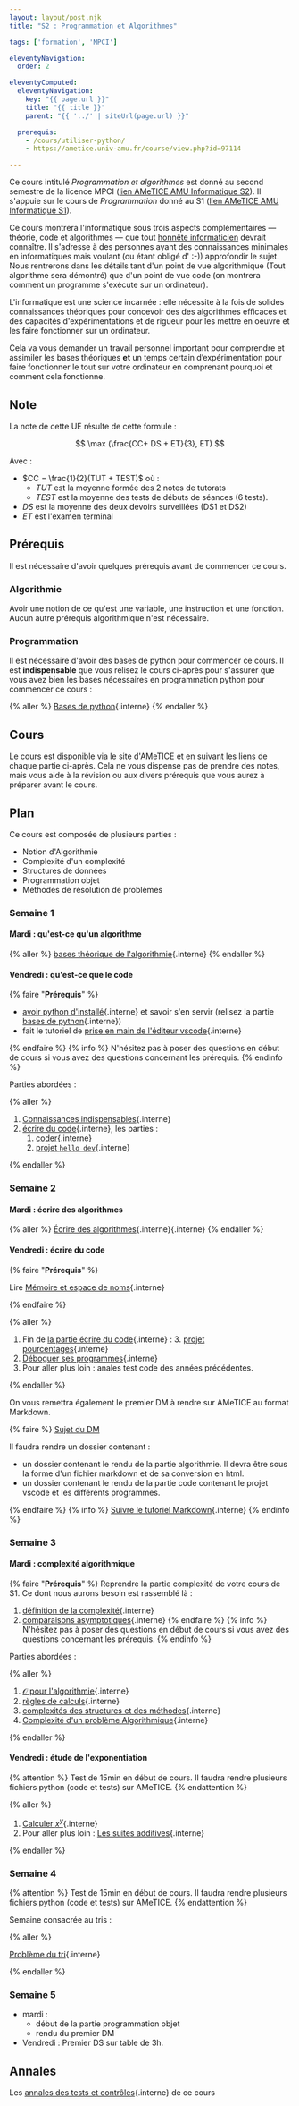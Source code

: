 ```yaml
---
layout: layout/post.njk 
title: "S2 : Programmation et Algorithmes"

tags: ['formation', 'MPCI']

eleventyNavigation:
  order: 2

eleventyComputed:
  eleventyNavigation:
    key: "{{ page.url }}"
    title: "{{ title }}"
    parent: "{{ '../' | siteUrl(page.url) }}"

  prerequis:
    - /cours/utiliser-python/
    - https://ametice.univ-amu.fr/course/view.php?id=97114

---
```


Ce cours intitulé *Programmation et algorithmes* est donné au second semestre de la licence MPCI ([lien AMeTICE AMU Informatique S2](https://ametice.univ-amu.fr/course/view.php?id=119143)). Il s'appuie sur le  cours de *Programmation* donné au S1 ([lien AMeTICE AMU Informatique S1](https://ametice.univ-amu.fr/course/view.php?id=113169)).

Ce cours montrera l'informatique sous trois aspects complémentaires — théorie, code et algorithmes — que tout [honnête informaticien](https://fr.wikipedia.org/wiki/Honn%C3%AAte_homme) devrait connaître. Il s'adresse à des personnes ayant des connaissances minimales en informatiques mais voulant (ou étant obligé d' :-)) approfondir le sujet. Nous rentrerons dans les détails tant d'un point de vue algorithmique (Tout algorithme sera démontré) que d'un point de vue code (on montrera comment un programme s'exécute sur un ordinateur).

L'informatique est une science incarnée : elle nécessite à la fois de solides connaissances théoriques pour concevoir des des algorithmes efficaces et des capacités d'expérimentations et de rigueur pour les mettre en oeuvre et les faire fonctionner sur un ordinateur.

Cela va vous demander un travail personnel important pour comprendre et assimiler les bases théoriques **et** un temps certain d’expérimentation pour faire fonctionner le tout sur votre ordinateur en comprenant pourquoi et comment cela fonctionne.

## Note

La note de cette UE résulte de cette formule :

$$
\max (\frac{CC+ DS + ET}{3}, ET)
$$

Avec :

- $CC = \frac{1}{2}(TUT + TEST)$ où :
  - $TUT$  est la moyenne formée des 2 notes de tutorats
  - $TEST$ est la moyenne des tests de débuts de séances ($6$ tests).
- $DS$ est la moyenne des deux devoirs surveillées (DS1 et DS2)
- $ET$ est l'examen terminal

## Prérequis

Il est nécessaire d'avoir quelques prérequis avant de commencer ce cours.

### Algorithmie

Avoir une notion de ce qu'est une variable, une instruction et une fonction. Aucun autre prérequis algorithmique n'est nécessaire.

### Programmation

Il est nécessaire d'avoir des bases de python pour commencer ce cours. Il est **indispensable** que vous relisez le cours ci-après pour s'assurer que vous avez bien les bases nécessaires en programmation python pour commencer ce cours :

{% aller %}
[Bases de python](/cours/coder-et-développer/bases-python/){.interne}
{% endaller %}

## Cours

Le cours est disponible via le site d'AMeTICE et en suivant les liens de chaque partie ci-après. Cela ne vous dispense pas de prendre des notes, mais vous aide à la révision ou aux divers prérequis que vous aurez à préparer avant le cours.

## Plan

Ce cours est composée de plusieurs parties :

- Notion d'Algorithmie
- Complexité d'un complexité
- Structures de données
- Programmation objet
- Méthodes de résolution de problèmes

### Semaine 1

#### Mardi : qu'est-ce qu'un algorithme

{% aller %}
[bases théorique de l'algorithmie](/cours/algorithmie/bases-théoriques){.interne}
{% endaller %}

#### Vendredi : qu'est-ce que le code

{% faire "**Prérequis**" %}

- [avoir python d'installé](/cours/coder-et-développer/installer-python/#installation-développement){.interne} et savoir s'en servir (relisez la partie [bases de python](/cours/coder-et-développer/bases-python/){.interne})
- fait le tutoriel de [prise en main de l'éditeur vscode](/cours/coder-et-développer/éditeur-vscode/prise-en-main/){.interne}

{% endfaire %}
{% info %}
N'hésitez pas à poser des questions en début de cours si vous avez des questions concernant les prérequis.
{% endinfo %}

Parties abordées :

{% aller %}

1. [Connaissances indispensables](/cours/coder-et-développer/ordinateur-développement/#connaissances-indispensables){.interne}
2. [écrire du code](/cours/coder-et-développer/développement/){.interne}, les parties :
   1. [coder](/cours/coder-et-développer/développement/coder){.interne}
   2. [projet `hello dev`](/cours/coder-et-développer/développement/tutoriel-hello-dev){.interne}

{% endaller %}

### Semaine 2

#### Mardi : écrire des algorithmes

{% aller %}
[Écrire des algorithmes](/cours/algorithmie/écrire-algorithmes){.interne}{.interne}
{% endaller %}

#### Vendredi : écrire du code

{% faire "**Prérequis**" %}

Lire [Mémoire et espace de noms](/cours/coder-et-développer/mémoire-espace-noms/){.interne}

{% endfaire %}

{% aller %}

1. Fin de [la partie écrire du code](/cours/coder-et-développer/développement/){.interne} :
   3. [projet pourcentages](/cours/coder-et-développer/développement/projet-pourcentages/){.interne}
2. [Déboguer ses programmes](/cours/coder-et-développer/debugger/){.interne}
3. Pour aller plus loin : anales test code des années précédentes.

{% endaller %}

On vous remettra également le premier DM à rendre sur AMeTICE au format Markdown.

{% faire %}
[Sujet du DM](./annales/2023-2024/palindromes/)

Il faudra rendre un dossier contenant :

- un dossier contenant le rendu de la partie algorithmie. Il devra être sous la forme d'un fichier markdown et de sa conversion en html.
- un dossier contenant le rendu de la partie code contenant le projet vscode et les différents programmes.

{% endfaire %}
{% info %}
[Suivre le tutoriel Markdown](/tutoriels/format-markdown/){.interne}
{% endinfo %}

### Semaine 3

#### Mardi : complexité algorithmique

{% faire "**Prérequis**" %}
Reprendre la partie complexité de votre cours de S1. Ce dont nous aurons besoin est rassemblé là :

1. [définition de la complexité](/cours/algorithmie/complexité-calculs/définitions){.interne}
2. [comparaisons asymptotiques](/cours/algorithmie/complexité-calculs/comparaisons-asymptotiques){.interne}
{% endfaire  %}
{% info %}
N'hésitez pas à poser des questions en début de cours si vous avez des questions concernant les prérequis.
{% endinfo %}

Parties abordées :

{% aller %}

1. [$\mathcal{O}$ pour l'algorithmie](/cours/algorithmie/complexité-calculs/O-pour-l-algorithmie){.interne}
2. [règles de calculs](/cours/algorithmie/complexité-calculs/règles-de-calcul){.interne}
3. [complexités des structures et des méthodes](/cours/algorithmie/complexité-calculs/méthodes-structures-calcul){.interne}
4. [Complexité d'un problème Algorithmique](/cours/algorithmie/complexité-problème/){.interne}

{% endaller %}

#### Vendredi : étude de l'exponentiation

{% attention %}
Test de 15min en début de cours. Il faudra rendre plusieurs fichiers python (code et tests) sur AMeTICE.
{% endattention %}

{% aller %}

1. [Calculer $x^y$](/cours/algorithmie/projet-exponentiation){.interne}
2. Pour aller plus loin : [Les suites additives](/cours/algorithmie/projet-suite-additive){.interne}

{% endaller %}

### Semaine 4

{% attention %}
Test de 15min en début de cours. Il faudra rendre plusieurs fichiers python (code et tests) sur AMeTICE.
{% endattention %}

Semaine consacrée au tris :

{% aller %}

[Problème du tri](/cours/algorithmie/problème-tris){.interne}

{% endaller %}

### Semaine 5

- mardi :
  - début de la partie programmation objet
  - rendu du premier DM
- Vendredi : Premier DS sur table de 3h.

## Annales

Les [annales des tests et contrôles](./annales){.interne} de ce cours
